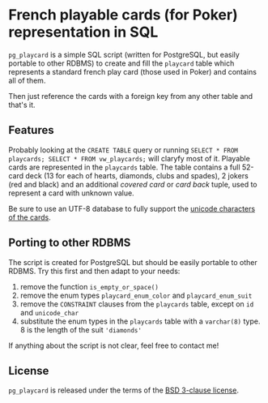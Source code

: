 French playable cards (for Poker) representation in SQL
=======================================================

`pg_playcard` is a simple SQL script (written for PostgreSQL, but easily 
portable to other RDBMS) to create and fill the `playcard` table which 
represents a standard french play card (those used in Poker) and contains all 
of them.

Then just reference the cards with a foreign key from any other table and 
that's it.


Features
--------

Probably looking at the `CREATE TABLE` query or running 
`SELECT * FROM playcards; SELECT * FROM vw_playcards;` will claryfy most of it.
Playable cards are represented in the `playcards` table. The table contains a 
full 52-card deck (13 for each of hearts, diamonds, clubs and spades), 2 jokers 
(red and black) and an additional _covered card_ or _card back_ tuple, used to 
represent a card with unknown value.

Be sure to use an UTF-8 database to fully support the 
[unicode characters of the cards](https://en.wikipedia.org/wiki/Playing_cards_in_Unicode).


Porting to other RDBMS
----------------------

The script is created for PostgreSQL but should be easily portable to other 
RDBMS. Try this first and then adapt to your needs:

1. remove the function `is_empty_or_space()`
2. remove the enum types `playcard_enum_color` and `playcard_enum_suit`
3. remove the `CONSTRAINT` clauses from the `playcards` table, except on `id` 
   and `unicode_char`
4. substitute the enum types in the `playcards` table with a `varchar(8)` type.
   8 is the length of the suit `'diamonds'`


If anything about the script is not clear, feel free to contact me!


License
-------
`pg_playcard` is released under the terms of the 
[BSD 3-clause license](LICENSE.md).
